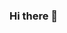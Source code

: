 ### Hi there 👋

<!--
**Francesco-Fracchiolla/Francesco-Fracchiolla** is a ✨ _special_ ✨ repository because its `README.md` (this file) appears on your GitHub profile.


